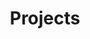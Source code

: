 ---
# A section created with the Portfolio widget.
# This section displays content from `content/project/`.
# See https://wowchemy.com/docs/widget/portfolio/
widget: portfolio

# This file represents a page section.
headless: true

title: Projects

content:
  # Page type to display. E.g. project.
  page_type: project

  # Default filter index (e.g. 0 corresponds to the first `filter_button` instance below).
  filter_default: 0

  # Filter toolbar (optional).
  # Add or remove as many filters (`filter_button` instances) as you like.
  # To show all items, set `tag` to "*".
  # To filter by a specific tag, set `tag` to an existing tag name.
  # To remove the toolbar, delete the entire `filter_button` block.
  filter_button:
    - name: All
      tag: '*'
    - name: Middleware
      tag: middleware
    - name: Smart Spaces
      tag: spaces
    - name: Active
      tag: active
    - name: IoT
      tag: iot
    - name: QoS
      tag: qos
    - name: SOA
      tag: soa

design:
  columns: '1'
  view: Card
  flip_alt_rows: false
  background: {}
  spacing: {padding: [0, 0, 0, 0]}
---